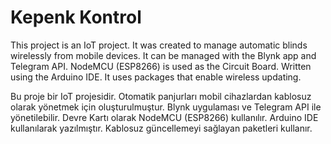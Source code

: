 # Kepenk Kontrol
This project is an IoT project. It was created to manage automatic blinds wirelessly from mobile devices. It can be managed with the Blynk app and Telegram API. NodeMCU (ESP8266) is used as the Circuit Board. Written using the Arduino IDE. It uses packages that enable wireless updating.

Bu proje bir IoT projesidir. Otomatik panjurları mobil cihazlardan kablosuz olarak yönetmek için oluşturulmuştur. Blynk uygulaması ve Telegram API ile yönetilebilir. Devre Kartı olarak NodeMCU (ESP8266) kullanılır. Arduino IDE kullanılarak yazılmıştır. Kablosuz güncellemeyi sağlayan paketleri kullanır.
